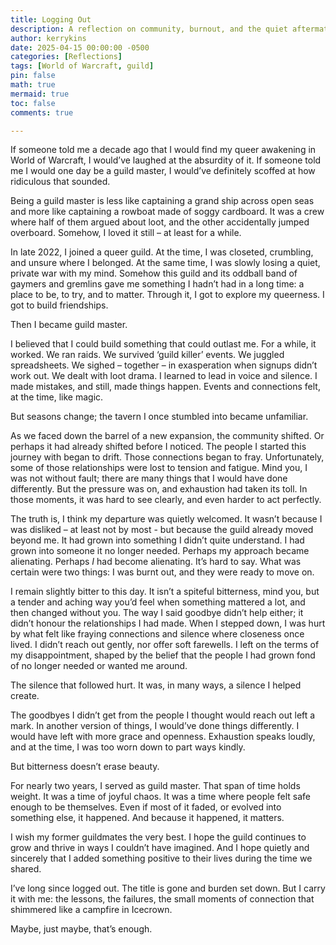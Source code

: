 ```yaml
---
title: Logging Out
description: A reflection on community, burnout, and the quiet aftermath of stepping down from guild leadership in World of Warcraft. 
author: kerrykins
date: 2025-04-15 00:00:00 -0500
categories: [Reflections]
tags: [World of Warcraft, guild]
pin: false
math: true
mermaid: true
toc: false
comments: true

---
```


If someone told me a decade ago that I would find my queer awakening in World of Warcraft, I would’ve laughed at the absurdity of it. If someone told me I would one day be a guild master, I would’ve definitely scoffed at how ridiculous that sounded. 

Being a guild master is less like captaining a grand ship across open seas and more like captaining a rowboat made of soggy cardboard. It was a crew where half of them argued about loot, and the other accidentally jumped overboard. Somehow, I loved it still – at least for a while. 

In late 2022, I joined a queer guild. At the time, I was closeted, crumbling, and unsure where I belonged. At the same time, I was slowly losing a quiet, private war with my mind. Somehow this guild and its oddball band of gaymers and gremlins gave me something I hadn’t had in a long time: a place to be, to try, and to matter. Through it, I got to explore my queerness. I got to build friendships. 

Then I became guild master. 

I believed that I could build something that could outlast me. For a while, it worked. We ran raids. We survived ‘guild killer’ events. We juggled spreadsheets. We sighed – together – in exasperation when signups didn’t work out. We dealt with loot drama. I learned to lead in voice and silence. I made mistakes, and still, made things happen. Events and connections felt, at the time, like magic. 

But seasons change; the tavern I once stumbled into became unfamiliar. 

As we faced down the barrel of a new expansion, the community shifted. Or perhaps it had already shifted before I noticed. The people I started this journey with began to drift. Those connections began to fray. Unfortunately, some of those relationships were lost to tension and fatigue. Mind you, I was not without fault; there are many things that I would have done differently. But the pressure was on, and exhaustion had taken its toll. In those moments, it was hard to see clearly, and even harder to act perfectly. 

The truth is, I think my departure was quietly welcomed. It wasn’t because I was disliked – at least not by most - but because the guild already moved beyond me. It had grown into something I didn’t quite understand. I had grown into someone it no longer needed. Perhaps my approach became alienating. Perhaps *I* had become alienating. It’s hard to say. What was certain were two things: I was burnt out, and they were ready to move on. 

I remain slightly bitter to this day. It isn’t a spiteful bitterness, mind you, but a tender and aching way you’d feel when something mattered a lot, and then changed without you. The way I said goodbye didn’t help either; it didn’t honour the relationships I had made. When I stepped down, I was hurt by what felt like fraying connections and silence where closeness once lived. I didn’t reach out gently, nor offer soft farewells. I left on the terms of my disappointment, shaped by the belief that the people I had grown fond of no longer needed or wanted me around. 

The silence that followed hurt. It was, in many ways, a silence I helped create. 

The goodbyes I didn’t get from the people I thought would reach out left a mark. In another version of things, I would’ve done things differently. I would have left with more grace and openness. Exhaustion speaks loudly, and at the time, I was too worn down to part ways kindly. 

But bitterness doesn’t erase beauty.

For nearly two years, I served as guild master. That span of time holds weight. It was a time of joyful chaos. It was a time where people felt safe enough to be themselves. Even if most of it faded, or evolved into something else, it happened. And because it happened, it matters. 

I wish my former guildmates the very best. I hope the guild continues to grow and thrive in ways I couldn’t have imagined. And I hope quietly and sincerely that I added something positive to their lives during the time we shared.

I’ve long since logged out. The title is gone and burden set down. But I carry it with me: the lessons, the failures, the small moments of connection that shimmered like a campfire in Icecrown. 

Maybe, just maybe, that’s enough.

